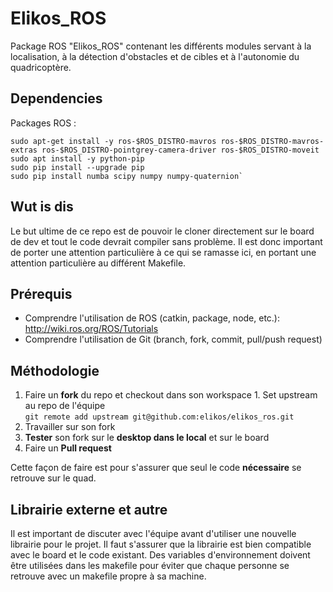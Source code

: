 Elikos_ROS
===

Package ROS "Elikos_ROS" contenant les différents modules servant à la localisation, à la détection d'obstacles et de cibles et à l'autonomie du quadricoptère.

## Dependencies

  Packages ROS :  
  
    sudo apt-get install -y ros-$ROS_DISTRO-mavros ros-$ROS_DISTRO-mavros-extras ros-$ROS_DISTRO-pointgrey-camera-driver ros-$ROS_DISTRO-moveit
    sudo apt install -y python-pip
    sudo pip install --upgrade pip
    sudo pip install numba scipy numpy numpy-quaternion`

## Wut is dis

Le but ultime de ce repo est de pouvoir le cloner directement sur le board de dev et tout le code devrait compiler sans problème. Il est donc important de porter une attention particulière à ce qui se ramasse ici, en portant une attention particulière au différent Makefile.


## Prérequis

  - Comprendre l'utilisation de ROS (catkin, package, node, etc.): http://wiki.ros.org/ROS/Tutorials
  - Comprendre l'utilisation de Git (branch, fork, commit, pull/push request)

## Méthodologie

  1. Faire un **fork** du repo et checkout dans son workspace
	1. Set upstream au repo de l'équipe  
		`git remote add upstream git@github.com:elikos/elikos_ros.git`
  2. Travailler sur son fork
  3. **Tester** son fork sur le **desktop dans le local** et sur le board
  4. Faire un **Pull request**
  
Cette façon de faire est pour s'assurer que seul le code **nécessaire** se retrouve sur le quad.

## Librairie externe et autre

Il est important de discuter avec l'équipe avant d'utiliser une nouvelle librairie pour le projet. Il faut s'assurer que la librairie est bien compatible avec le board et le code existant. Des variables d'environnement doivent être utilisées dans les makefile pour éviter que chaque personne se retrouve avec un makefile propre à sa machine.
